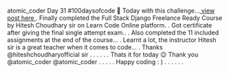 atomic_coder
Day 31 #100daysofcode
📌 Today with this challenge...[ view post here ](https://www.instagram.com/p/CON_WOOg4l3/ "Goto Day31 post")
.
Finally completed the Full Stack Django Freelance Ready Course by Hitesh Choudhary sir on Learn Code Online platform.
.
Got certificate after giving the final single attempt exam..
.
Also completed the 11 included assignments at the end of the course...
.
Learnt a lot, the instructor Hitesh sir is a great teacher when it comes to code...
.
Thanks @hiteshchoudharyofficial sir
.
.
.
.
.
.
Thats it for today 😉
Thank you
@atomic_coder
@atomic_coder
.
.
.
.
.
Happy coding : )
.
.
.
.
.
.